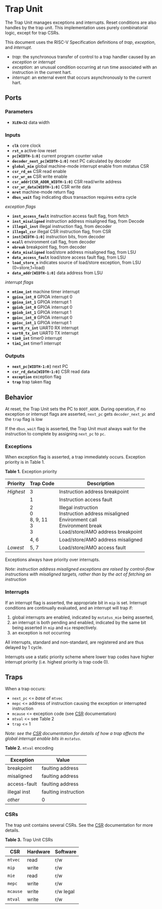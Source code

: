 # Trap Unit

The Trap Unit manages exceptions and interrupts.
Reset conditions are also handles by the trap unit.
This implementation uses purely combinatorial logic, except for trap CSRs.

This document uses the RISC-V Specification definitions of *trap*, *exception*,
and *interrupt*.
- *trap*: the synchronous transfer of control to a trap handler caused by an
  *exception* or *interrupt*
- *exception*: an unusual condition occurring at run time associated with an
  instruction in the current hart.
- *interrupt*: an external event that occurs asynchronously to the current hart.

## Ports

### Parameters

- **`XLEN=32`** data width

### Inputs

- **`clk`** core clock
- **`rst_n`** active-low reset
- **`pc[WIDTH-1:0]`** current program counter value
- **`decoder_next_pc[WIDTH-1:0]`** next PC calculated by decoder
- **`global_mie`** global machine-mode interrupt enable from mstatus CSR
- **`csr_rd_en`** CSR read enable
- **`csr_wr_en`** CSR write enable
- **`csr_addr[CSR_ADDR_WIDTH-1:0]`** CSR read/write address
- **`csr_wr_data[WIDTH-1:0]`** CSR write data
- **`mret`** machine-mode return flag
- **`dbus_wait`** flag indicating dbus transaction requires extra cycle

*exception flags*

- **`inst_access_fault`** instruction access fault flag, from fetch
- **`inst_misaligned`** instruction address misaligned flag, from Decode
- **`illegal_inst`** illegal instruction flag, from decoder
- **`illegal_csr`** illegal CSR instruction flag, from CSR
- **`inst[WIDTH-1:0]`** instruction bits, from decoder
- **`ecall`** environment call flag, from decoder
- **`ebreak`** breakpoint flag, from decoder
- **`data_misaligned`** load/store address misaligned flag, from LSU
- **`data_access_fault`** load/store access fault flag, from LSU
- **`load_store_n`** indicates source of load/store exception, from LSU (0=store,1=load)
- **`data_addr[WIDTH-1:0]`** data address from LSU

*interrupt flags*

- **`mtime_int`** machine timer interrupt
- **`gpioa_int_0`** GPIOA interrupt 0
- **`gpioa_int_1`** GPIOA interrupt 1
- **`gpiob_int_0`** GPIOA interrupt 0
- **`gpiob_int_1`** GPIOA interrupt 1
- **`gpioc_int_0`** GPIOA interrupt 0
- **`gpioc_int_1`** GPIOA interrupt 1
- **`uart0_rx_int`** UART0 RX interrupt
- **`uart0_tx_int`** UART0 TX interrupt
- **`tim0_int`** timer0 interrupt
- **`tim1_int`** timer1 interrupt


### Outputs

- **`next_pc[WIDTH-1:0]`** next PC
- **`csr_rd_data[WIDTH-1:0]`** CSR read data
- **`exception`** exception flag
- **`trap`** trap taken flag

## Behavior

At reset, the Trap Unit sets the PC to `BOOT_ADDR`.
During operation, if no exception or interrupt flags are asserted, `next_pc` gets `decoder_next_pc` and the `trap` flag is low

If the `dbus_wait` flag is asserted, the Trap Unit must always wait for the instruction to complete by assigning `next_pc` to `pc`.

### Exceptions

When exception flag is asserted, a trap immediately occurs.
Exception priority is in Table 1.

**Table 1.** Exception priority

| Priority | Trap Code | Description |
| --- | --- | --- |
| *Highest* | 3 | Instruction address breakpoint |
| | 1 | Instruction access fault |
| | 2<br>0<br>8, 9, 11<br>3<br>3 | Illegal instruction<br>Instruction address misaligned<br>Environment call<br>Environment break<br>Load/store/AMO address breakpoint |
| | 4, 6 | Load/store/AMO address misaligned |
| *Lowest* | 5, 7 | Load/store/AMO access fault |

Exceptions always have priority over interrupts.
<br>

*Note: instruction address misaligned exceptions are raised by control-flow instructions with misaligned targets, rather than by the act of fetching an instruction*

### Interrupts

If an interrupt flag is asserted, the appropriate bit in `mip` is set.
Interrupt conditions are continually evaluated, and an interrupt will trap if:

1. global interrupts are enabled, indicated by `mstatus_mie` being asserted,
2. an interrupt is both pending and enabled, indicated by the same bit being asserted in `mip` and `mie` respectively.
3. an exception is not occurring

All interrupts, standard and non-standard, are registered and are thus delayed
by 1 cycle.

Interrupts use a static priority scheme where lower trap codes have higher interrupt priority (i.e. highest priority is trap code 0).

## Traps

When a trap occurs:

- `next_pc` <= *base* of `mtvec`
- `mepc` <= address of instruction causing the exception or interrupted instruction
- `mcause` <= exception code (see [CSR](./CSR.md) documentation)
- `mtval` <= see Table 2
- `trap` <= 1

*Note: see the [CSR](./CSR.md) documentation for details of how a trap affects the global interrupt enable bits in `mstatus`.*

**Table 2.** `mtval` encoding

| Exception | Value |
| --- | --- |
| breakpoint    | faulting address |
| misaligned    | faulting address |
| access-fault  | faulting address |
| illegal inst  | faulting instruction |
| *other*       | 0 |


### CSRs

The trap unit contains several CSRs.
See the [CSR](./CSR.md) documentation for more details.

**Table 3.** Trap Unit CSRs

| CSR | Hardware | Software |
| --- | --- | --- |
| `mtvec`   | read  | r/w |
| `mip`     | write | r/w |
| `mie`     | read  | r/w |
| `mepc`    | write | r/w |
| `mcause`  | write | r/w legal |
| `mtval`   | write | r/w |
